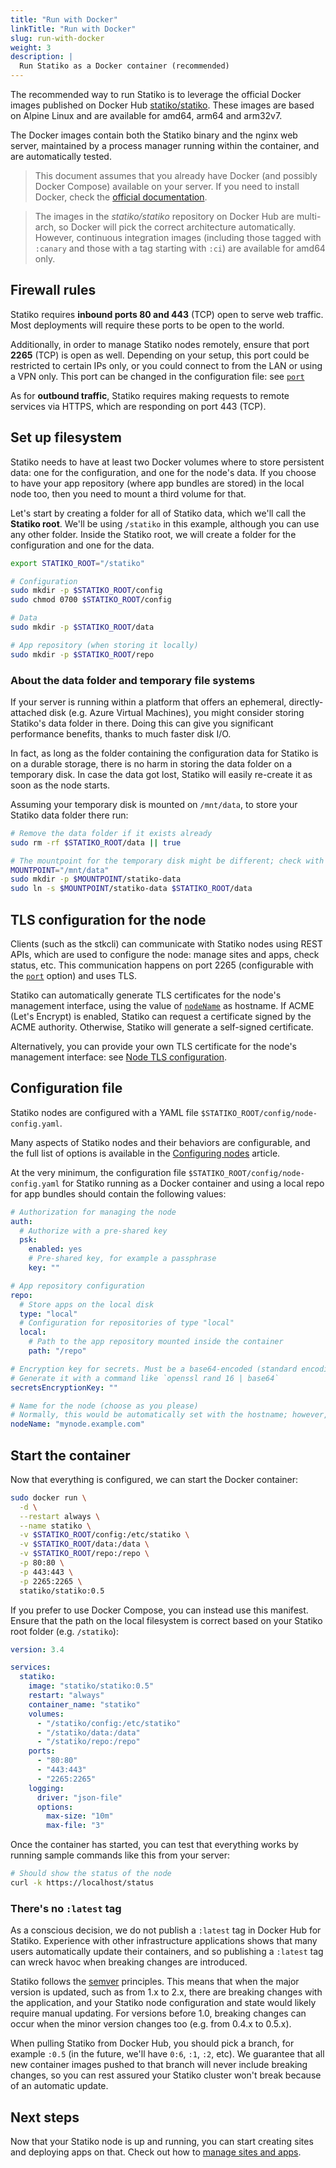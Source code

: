 ```yaml
---
title: "Run with Docker"
linkTitle: "Run with Docker"
slug: run-with-docker
weight: 3
description: |
  Run Statiko as a Docker container (recommended)
---
```


The recommended way to run Statiko is to leverage the official Docker images published on Docker Hub [statiko/statiko](https://hub.docker.com/r/statiko/statiko). These images are based on Alpine Linux and are available for amd64, arm64 and arm32v7.

The Docker images contain both the Statiko binary and the nginx web server, maintained by a process manager running within the container, and are automatically tested.

> This document assumes that you already have Docker (and possibly Docker Compose) available on your server. If you need to install Docker, check the [official documentation](https://docs.docker.com/install/).

> The images in the _statiko/statiko_ repository on Docker Hub are multi-arch, so Docker will pick the correct architecture automatically. However, continuous integration images (including those tagged with `:canary` and those with a tag starting with `:ci`) are available for amd64 only.

## Firewall rules

Statiko requires **inbound ports 80 and 443** (TCP) open to serve web traffic. Most deployments will require these ports to be open to the world.

Additionally, in order to manage Statiko nodes remotely, ensure that port **2265** (TCP) is open as well. Depending on your setup, this port could be restricted to certain IPs only, or you could connect to from the LAN or using a VPN only. This port can be changed in the configuration file: see [`port`](TODO)

As for **outbound traffic**, Statiko requires making requests to remote services via HTTPS, which are responding on port 443 (TCP).

## Set up filesystem

Statiko needs to have at least two Docker volumes where to store persistent data: one for the configuration, and one for the node's data. If you choose to have your app repository (where app bundles are stored) in the local node too, then you need to mount a third volume for that.

Let's start by creating a folder for all of Statiko data, which we'll call the **Statiko root**. We'll be using `/statiko` in this example, although you can use any other folder. Inside the Statiko root, we will create a folder for the configuration and one for the data.

```sh
export STATIKO_ROOT="/statiko"

# Configuration
sudo mkdir -p $STATIKO_ROOT/config
sudo chmod 0700 $STATIKO_ROOT/config

# Data
sudo mkdir -p $STATIKO_ROOT/data

# App repository (when storing it locally)
sudo mkdir -p $STATIKO_ROOT/repo
```

### About the data folder and temporary file systems

If your server is running within a platform that offers an ephemeral, directly-attached disk (e.g. Azure Virtual Machines), you might consider storing Statiko's data folder in there. Doing this can give you significant performance benefits, thanks to much faster disk I/O.

In fact, as long as the folder containing the configuration data for Statiko is on a durable storage, there is no harm in storing the data folder on a temporary disk. In case the data got lost, Statiko will easily re-create it as soon as the node starts.

Assuming your temporary disk is mounted on `/mnt/data`, to store your Statiko data folder there run:

```sh
# Remove the data folder if it exists already
sudo rm -rf $STATIKO_ROOT/data || true

# The mountpoint for the temporary disk might be different; check with `lsblk`
MOUNTPOINT="/mnt/data"
sudo mkdir -p $MOUNTPOINT/statiko-data
sudo ln -s $MOUNTPOINT/statiko-data $STATIKO_ROOT/data
```

## TLS configuration for the node

Clients (such as the stkcli) can communicate with Statiko nodes using REST APIs, which are used to configure the node: manage sites and apps, check status, etc. This communication happens on port 2265 (configurable with the [`port`](TODO) option) and uses TLS.

Statiko can automatically generate TLS certificates for the node's management interface, using the value of [`nodeName`](TODO) as hostname. If ACME (Let's Encrypt) is enabled, Statiko can request a certificate signed by the ACME authority. Otherwise, Statiko will generate a self-signed certificate.

Alternatively, you can provide your own TLS certificate for the node's management interface: see [Node TLS configuration](/docs/how-to/node-tls-configuration).

## Configuration file

Statiko nodes are configured with a YAML file `$STATIKO_ROOT/config/node-config.yaml`.

Many aspects of Statiko nodes and their behaviors are configurable, and the full list of options is available in the [Configuring nodes](/docs/set-up/configuring-nodes) article.

At the very minimum, the configuration file `$STATIKO_ROOT/config/node-config.yaml` for Statiko running as a Docker container and using a local repo for app bundles should contain the following values:

```yaml
# Authorization for managing the node
auth:
  # Authorize with a pre-shared key
  psk:
    enabled: yes
    # Pre-shared key, for example a passphrase
    key: ""

# App repository configuration
repo:
  # Store apps on the local disk
  type: "local"
  # Configuration for repositories of type "local"
  local:
    # Path to the app repository mounted inside the container
    path: "/repo"

# Encryption key for secrets. Must be a base64-encoded (standard encoding) key of 128-bit (16 byte).
# Generate it with a command like `openssl rand 16 | base64`
secretsEncryptionKey: ""

# Name for the node (choose as you please)
# Normally, this would be automatically set with the hostname; however, hostnames are usually random strings within a Docker container
nodeName: "mynode.example.com"
```

## Start the container

Now that everything is configured, we can start the Docker container:

```sh
sudo docker run \
  -d \
  --restart always \
  --name statiko \
  -v $STATIKO_ROOT/config:/etc/statiko \
  -v $STATIKO_ROOT/data:/data \
  -v $STATIKO_ROOT/repo:/repo \
  -p 80:80 \
  -p 443:443 \
  -p 2265:2265 \
  statiko/statiko:0.5
```

If you prefer to use Docker Compose, you can instead use this manifest. Ensure that the path on the local filesystem is correct based on your Statiko root folder (e.g. `/statiko`):

```yaml
version: 3.4

services:
  statiko:
    image: "statiko/statiko:0.5"
    restart: "always"
    container_name: "statiko"
    volumes:
      - "/statiko/config:/etc/statiko"
      - "/statiko/data:/data"
      - "/statiko/repo:/repo"
    ports:
      - "80:80"
      - "443:443"
      - "2265:2265"
    logging:
      driver: "json-file"
      options:
        max-size: "10m"
        max-file: "3"
```

Once the container has started, you can test that everything works by running sample commands like this from your server:

```sh
# Should show the status of the node
curl -k https://localhost/status
```

### There's no `:latest` tag

As a conscious decision, we do not publish a `:latest` tag in Docker Hub for Statiko. Experience with other infrastructure applications shows that many users automatically update their containers, and so publishing a `:latest` tag can wreck havoc when breaking changes are introduced.

Statiko follows the [semver](https://semver.org/) principles. This means that when the major version is updated, such as from 1.x to 2.x, there are breaking changes with the application, and your Statiko node configuration and state would likely require manual updating. For versions before 1.0, breaking changes can occur when the minor version changes too (e.g. from 0.4.x to 0.5.x).

When pulling Statiko from Docker Hub, you should pick a branch, for example `:0.5` (in the future, we'll have `0:6`, `:1`, `:2`, etc). We guarantee that all new container images pushed to that branch will never include breaking changes, so you can rest assured your Statiko cluster won't break because of an automatic update.

## Next steps

Now that your Statiko node is up and running, you can start creating sites and deploying apps on that. Check out how to [manage sites and apps](TODO).
